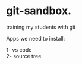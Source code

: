 # git-sandbox. 
training my students with git

Apps we need to install:

1- vs code    
2- source tree                 
